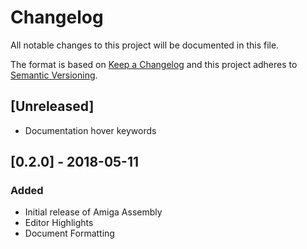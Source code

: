 # Changelog
All notable changes to this project will be documented in this file.

The format is based on [Keep a Changelog](http://keepachangelog.com/en/1.0.0/)
and this project adheres to [Semantic Versioning](http://semver.org/spec/v2.0.0.html).

## [Unreleased]
- Documentation hover keywords

## [0.2.0] - 2018-05-11
### Added
- Initial release of Amiga Assembly
- Editor Highlights
- Document Formatting
